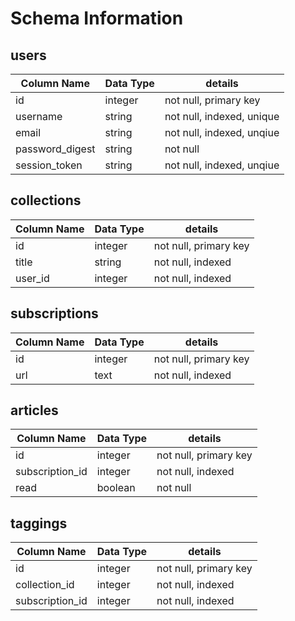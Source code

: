 # Schema Information

## users
| Column Name | Data Type | details |
|-------------|-----------|---------|
| id | integer | not null, primary key |
| username | string | not null, indexed, unique |
| email | string | not null, indexed, unqiue |
| password_digest | string | not null |
| session_token | string | not null, indexed, unqiue |

## collections
| Column Name | Data Type | details |
|-------------|-----------|---------|
| id | integer | not null, primary key |
| title | string | not null, indexed |
| user_id | integer | not null, indexed |

## subscriptions
| Column Name | Data Type | details |
|-------------|-----------|---------|
| id | integer | not null, primary key |
| url | text | not null, indexed|


## articles
| Column Name | Data Type | details |
|-------------|-----------|---------|
| id | integer | not null, primary key|
|subscription_id | integer | not null, indexed |
| read | boolean | not null |

## taggings
| Column Name | Data Type | details |
|-------------|-----------|---------|
| id | integer | not null, primary key |
| collection_id | integer | not null, indexed |
| subscription_id | integer | not null, indexed |
